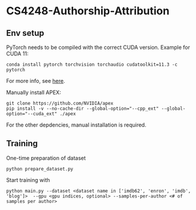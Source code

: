 # CS4248-Authorship-Attribution

## Env setup
PyTorch needs to be compiled with the correct CUDA version. Example for CUDA 11: </p>
```conda install pytorch torchvision torchaudio cudatoolkit=11.3 -c pytorch ``` </p>
For more info, see  [here](https://pytorch.org/).  </p>

Manually install APEX: 
```
git clone https://github.com/NVIDIA/apex
pip install -v --no-cache-dir --global-option="--cpp_ext" --global-option="--cuda_ext" ./apex
```
For the other depdencies, manual installation is required. 

## Training
One-time preparation of dataset </p>
``` python prepare_dataset.py ```

Start training with</p>
``` python main.py --dataset <dataset name in ['imdb62', 'enron', 'imdb', 'blog']>  --gpu <gpu indices, optional> --samples-per-author <# of samples per author> ```
